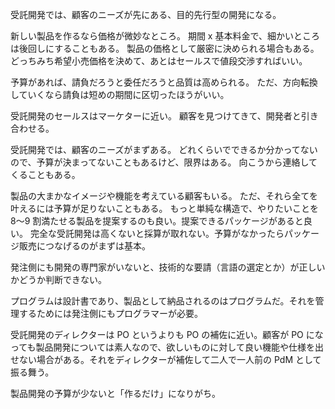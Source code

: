 受託開発では、顧客のニーズが先にある、目的先行型の開発になる。

新しい製品を作るなら価格が微妙なところ。
期間 x 基本料金で、細かいところは後回しにすることもある。
製品の価格として厳密に決められる場合もある。
どっちみち希望小売価格を決めて、あとはセールスで値段交渉すればいい。

予算があれば、請負だろうと委任だろうと品質は高められる。
ただ、方向転換していくなら請負は短めの期間に区切ったほうがいい。

受託開発のセールスはマーケターに近い。
顧客を見つけてきて、開発者と引き合わせる。

受託開発では、顧客のニーズがまずある。
どれくらいでできるか分かってないので、予算が決まってないこともあるけど、限界はある。
向こうから連絡してくることもある。

製品の大まかなイメージや機能を考えている顧客もいる。
ただ、それら全てを叶えるには予算が足りないこともある。
もっと単純な構造で、やりたいことを 8〜9 割満たせる製品を提案するのも良い。提案できるパッケージがあると良い。
完全な受託開発は高くないと採算が取れない。予算がなかったらパッケージ販売につなげるのがまずは基本。

発注側にも開発の専門家がいないと、技術的な要請（言語の選定とか）が正しいかどうか判断できない。

プログラムは設計書であり、製品として納品されるのはプログラムだ。それを管理するためには発注側にもプログラマーが必要。

受託開発のディレクターは PO というよりも PO の補佐に近い。顧客が PO になっても製品開発については素人なので、欲しいものに対して良い機能や仕様を出せない場合がある。それをディレクターが補佐して二人で一人前の PdM として振る舞う。

製品開発の予算が少ないと「作るだけ」になりがち。
